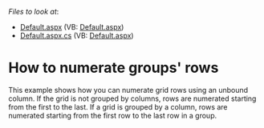 <!-- default file list -->
*Files to look at*:

* [Default.aspx](./CS/WebSite/Default.aspx) (VB: [Default.aspx](./VB/WebSite/Default.aspx))
* [Default.aspx.cs](./CS/WebSite/Default.aspx.cs) (VB: [Default.aspx](./VB/WebSite/Default.aspx))
<!-- default file list end -->
# How to numerate groups' rows


<p>This example shows how you can numerate grid rows using an unbound column. If the grid is not grouped by columns, rows are numerated starting from the first to the last. If a grid is grouped by a column, rows are numerated starting from the first row to the last row in a group.</p>

<br/>


